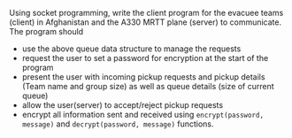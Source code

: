 Using socket programming, write the client program for the evacuee teams (client) in Afghanistan and the A330 MRTT plane (server) to communicate. The program should
- use the above queue data structure to manage the requests
- request the user to set a password for encryption at the start of the program
- present the user with incoming pickup requests and pickup details (Team name and group size) as well as queue details (size of current queue)
- allow the user(server) to accept/reject pickup requests
- encrypt all information sent and received using `encrypt(password, message)` and `decrypt(password, message)` functions.
